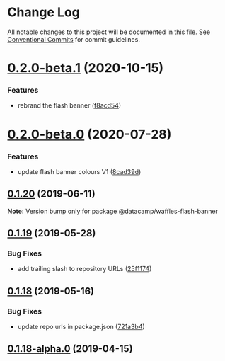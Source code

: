 # Change Log

All notable changes to this project will be documented in this file.
See [Conventional Commits](https://conventionalcommits.org) for commit guidelines.

# [0.2.0-beta.1](https://github.com/datacamp/design-system/compare/@datacamp/waffles-flash-banner@0.2.0-beta.0...@datacamp/waffles-flash-banner@0.2.0-beta.1) (2020-10-15)


### Features

* rebrand the flash banner ([f8acd54](https://github.com/datacamp/design-system/commit/f8acd54))





# [0.2.0-beta.0](https://github.com/datacamp/design-system/compare/@datacamp/waffles-flash-banner@0.1.20...@datacamp/waffles-flash-banner@0.2.0-beta.0) (2020-07-28)


### Features

* update flash banner colours V1 ([8cad39d](https://github.com/datacamp/design-system/commit/8cad39d))





## [0.1.20](https://github.com/datacamp/design-system/compare/@datacamp/waffles-flash-banner@0.1.19...@datacamp/waffles-flash-banner@0.1.20) (2019-06-11)

**Note:** Version bump only for package @datacamp/waffles-flash-banner





## [0.1.19](https://github.com/datacamp-engineering/design-system/tree/master/packages/stylesheets/flash-banner/compare/@datacamp/waffles-flash-banner@0.1.18...@datacamp/waffles-flash-banner@0.1.19) (2019-05-28)


### Bug Fixes

* add trailing slash to repository URLs ([25f1174](https://github.com/datacamp-engineering/design-system/tree/master/packages/stylesheets/flash-banner/commit/25f1174))





## [0.1.18](https://github.com/datacamp-engineering/design-system/tree/master/packages/stylesheets/flash-banner/compare/@datacamp/waffles-flash-banner@0.1.18-alpha.0...@datacamp/waffles-flash-banner@0.1.18) (2019-05-16)


### Bug Fixes

* update repo urls in package.json ([721a3b4](https://github.com/datacamp-engineering/design-system/tree/master/packages/stylesheets/flash-banner/commit/721a3b4))





## [0.1.18-alpha.0](https://github.com/datacamp/design-system/compare/@datacamp/waffles-flash-banner@0.1.18-alpha.0...@datacamp/waffles-flash-banner@0.1.18-alpha.0) (2019-04-15)
